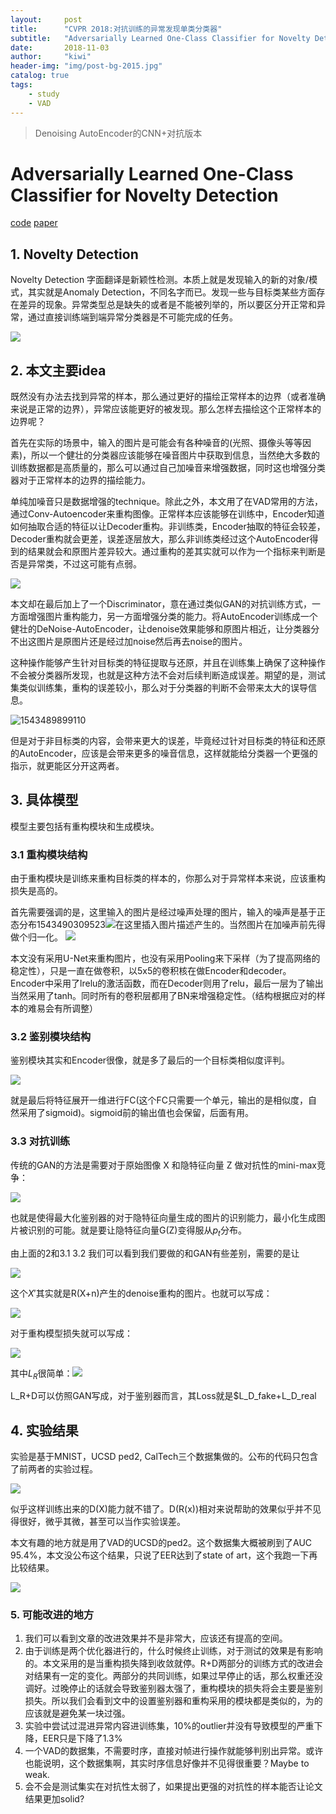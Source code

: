```yaml
---
layout:     post
title:      "CVPR 2018:对抗训练的异常发现单类分类器"
subtitle:   "Adversarially Learned One-Class Classifier for Novelty Detection"
date:       2018-11-03
author:     "kiwi"
header-img: "img/post-bg-2015.jpg"
catalog: true
tags:
    - study
    - VAD
---
```


> Denoising AutoEncoder的CNN+对抗版本


# Adversarially Learned One-Class Classifier for Novelty Detection

[code](https://github.com/khalooei/ALOCC-CVPR2018) [paper](https://github.com/khalooei/ALOCC-CVPR2018/blob/master/cvpr18_paper_ALOCC.pdf)

## 1. Novelty Detection

Novelty Detection 字面翻译是新颖性检测。本质上就是发现输入的新的对象/模式，其实就是Anomaly Detection，不同名字而已。发现一些与目标类某些方面存在差异的现象。异常类型总是缺失的或者是不能被列举的，所以要区分开正常和异常，通过直接训练端到端异常分类器是不可能完成的任务。

![](https://i.loli.net/2019/05/06/5ccfb8f858b73.png)

## 2. 本文主要idea

既然没有办法去找到异常的样本，那么通过更好的描绘正常样本的边界（或者准确来说是正常的边界），异常应该能更好的被发现。那么怎样去描绘这个正常样本的边界呢？

首先在实际的场景中，输入的图片是可能会有各种噪音的(光照、摄像头等等因素)，所以一个健壮的分类器应该能够在噪音图片中获取到信息，当然绝大多数的训练数据都是高质量的，那么可以通过自己加噪音来增强数据，同时这也增强分类器对于正常样本的边界的描绘能力。

单纯加噪音只是数据增强的technique。除此之外，本文用了在VAD常用的方法，通过Conv-Autoencoder来重构图像。正常样本应该能够在训练中，Encoder知道如何抽取合适的特征以让Decoder重构。非训练类，Encoder抽取的特征会较差，Decoder重构就会更差，误差逐层放大，那么非训练类经过这个AutoEncoder得到的结果就会和原图片差异较大。通过重构的差其实就可以作为一个指标来判断是否是异常类，不过这可能有点弱。

![](https://i.loli.net/2019/05/06/5ccfb8febb193.png)

本文却在最后加上了一个Discriminator，意在通过类似GAN的对抗训练方式，一方面增强图片重构能力，另一方面增强分类的能力。将AutoEncoder训练成一个健壮的DeNoise-AutoEncoder，让denoise效果能够和原图片相近，让分类器分不出这图片是原图片还是经过加noise然后再去noise的图片。

这种操作能够产生针对目标类的特征提取与还原，并且在训练集上确保了这种操作不会被分类器所发现，也就是这种方法不会对后续判断造成误差。期望的是，测试集类似训练集，重构的误差较小，那么对于分类器的判断不会带来太大的误导信息。

![1543489899110](https://img-blog.csdnimg.cn/20181129205022841.png?x-oss-process=image/watermark,type_ZmFuZ3poZW5naGVpdGk,shadow_10,text_aHR0cHM6Ly9ibG9nLmNzZG4ubmV0L2tpd2lfRnVuZw==,size_16,color_FFFFFF,t_70)

但是对于非目标类的内容，会带来更大的误差，毕竟经过针对目标类的特征和还原的AutoEncoder，应该是会带来更多的噪音信息，这样就能给分类器一个更强的指示，就更能区分开这两者。

## 3. 具体模型

模型主要包括有重构模块和生成模块。

### 3.1 重构模块结构

由于重构模块是训练来重构目标类的样本的，你那么对于异常样本来说，应该重构损失是高的。

首先需要强调的是，这里输入的图片是经过噪声处理的图片，输入的噪声是基于正态分布1543490309523![在这里插入图片描述](https://img-blog.csdnimg.cn/20181129205041664.png)产生的。当然图片在加噪声前先得做个归一化。
![](https://i.loli.net/2019/05/06/5ccfb91737ad2.png)

本文没有采用U-Net来重构图片，也没有采用Pooling来下采样（为了提高网络的稳定性），只是一直在做卷积，以5x5的卷积核在做Encoder和decoder。Encoder中采用了lrelu的激活函数，而在Decoder则用了relu，最后一层为了输出当然采用了tanh。同时所有的卷积层都用了BN来增强稳定性。（结构根据应对的样本的难易会有所调整）

###  3.2 鉴别模块结构

鉴别模块其实和Encoder很像，就是多了最后的一个目标类相似度评判。

![](https://i.loli.net/2019/05/06/5ccfb91eeaebe.png)

就是最后将特征展开一维进行FC(这个FC只需要一个单元，输出的是相似度，自然采用了sigmoid)。sigmoid前的输出值也会保留，后面有用。

### 3.3 对抗训练

传统的GAN的方法是需要对于原始图像 X 和隐特征向量 Z 做对抗性的mini-max竞争：

![](https://i.loli.net/2019/05/06/5ccfb9285aa37.png)

也就是使得最大化鉴别器的对于隐特征向量生成的图片的识别能力，最小化生成图片被识别的可能。就是要让隐特征向量G(Z)变得服从$p_t$分布。

由上面的2和3.1 3.2 我们可以看到我们要做的和GAN有些差别，需要的是让

![](https://i.loli.net/2019/05/06/5ccfb92eb7c8f.png)

这个$X'$其实就是R(X+n)产生的denoise重构的图片。也就可以写成：

![](https://i.loli.net/2019/05/06/5ccfb9355568c.png)

对于重构模型损失就可以写成：

![](https://i.loli.net/2019/05/06/5ccfb95565f8b.png)

其中$L_R$很简单：![](https://i.loli.net/2019/05/06/5ccfb95bc2ea6.png)

L_R+D可以仿照GAN写成，对于鉴别器而言，其Loss就是$L_D_fake+L_D_real
## 4. 实验结果

实验是基于MNIST，UCSD ped2, CalTech三个数据集做的。公布的代码只包含了前两者的实验过程。

![](https://i.loli.net/2019/05/06/5ccfb96a59167.png)

似乎这样训练出来的D(X)能力就不错了。D(R(x))相对来说帮助的效果似乎并不见得很好，微乎其微，甚至可以当作实验误差。

本文有趣的地方就是用了VAD的UCSD的ped2。这个数据集大概被刷到了AUC 95.4%，本文没公布这个结果，只说了EER达到了state of art，这个我跑一下再比较结果。

![](https://i.loli.net/2019/05/06/5ccfb974e4b23.png)

### 5. 可能改进的地方

1. 我们可以看到文章的改进效果并不是非常大，应该还有提高的空间。
2. 由于训练是两个优化器进行的，什么时候终止训练，对于测试的效果是有影响的。本文采用的是当重构损失降到收敛就停。R+D两部分的训练方式的改进会对结果有一定的变化。两部分的共同训练，如果过早停止的话，那么权重还没调好。过晚停止的话就会导致鉴别器太强了，重构模块的损失将会主要是鉴别损失。所以我们会看到文中的设置鉴别器和重构采用的模块都是类似的，为的应该就是避免某一块过强。
3. 实验中尝试过混进异常内容进训练集，10%的outlier并没有导致模型的严重下降，EER只是下降了1.3%
4. 一个VAD的数据集，不需要时序，直接对帧进行操作就能够判别出异常。或许也能说明，这个数据集啊，其实时序信息好像并不见得很重要？Maybe to weak.
5. 会不会是测试集实在对抗性太弱了，如果提出更强的对抗性的样本能否让论文结果更加solid?

